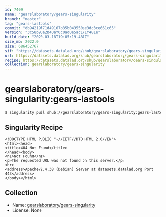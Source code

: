 ```yaml
---
id: 7409
name: "gearslaboratory/gears-singularity"
branch: "master"
tag: "gears-lastools"
commit: "db94219f71d49167b35b043550ee3dc3ce661c65"
version: "3c58b90a2b40af0c0ad0e5ac171f481e"
build_date: "2020-03-18T19:05:19.487Z"
size_mb: 2022.0
size: 686452767
sif: "https://datasets.datalad.org/shub/gearslaboratory/gears-singularity/gears-lastools/2020-03-18-db94219f-3c58b90a/3c58b90a2b40af0c0ad0e5ac171f481e.sif"
url: https://datasets.datalad.org/shub/gearslaboratory/gears-singularity/gears-lastools/2020-03-18-db94219f-3c58b90a/
recipe: https://datasets.datalad.org/shub/gearslaboratory/gears-singularity/gears-lastools/2020-03-18-db94219f-3c58b90a/Singularity
collection: gearslaboratory/gears-singularity
---
```


# gearslaboratory/gears-singularity:gears-lastools

```bash
$ singularity pull shub://gearslaboratory/gears-singularity:gears-lastools
```

## Singularity Recipe

```singularity
<!DOCTYPE HTML PUBLIC "-//IETF//DTD HTML 2.0//EN">
<html><head>
<title>404 Not Found</title>
</head><body>
<h1>Not Found</h1>
<p>The requested URL was not found on this server.</p>
<hr>
<address>Apache/2.4.38 (Debian) Server at datasets.datalad.org Port 443</address>
</body></html>
```

## Collection

 - Name: [gearslaboratory/gears-singularity](https://github.com/gearslaboratory/gears-singularity)
 - License: None

